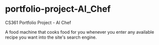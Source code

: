 # portfolio-project-AI_Chef

CS361 Portfolio Project - AI Chef

A food machine that cooks food for you whenever you enter any available recipe you want into the site's search engine.

